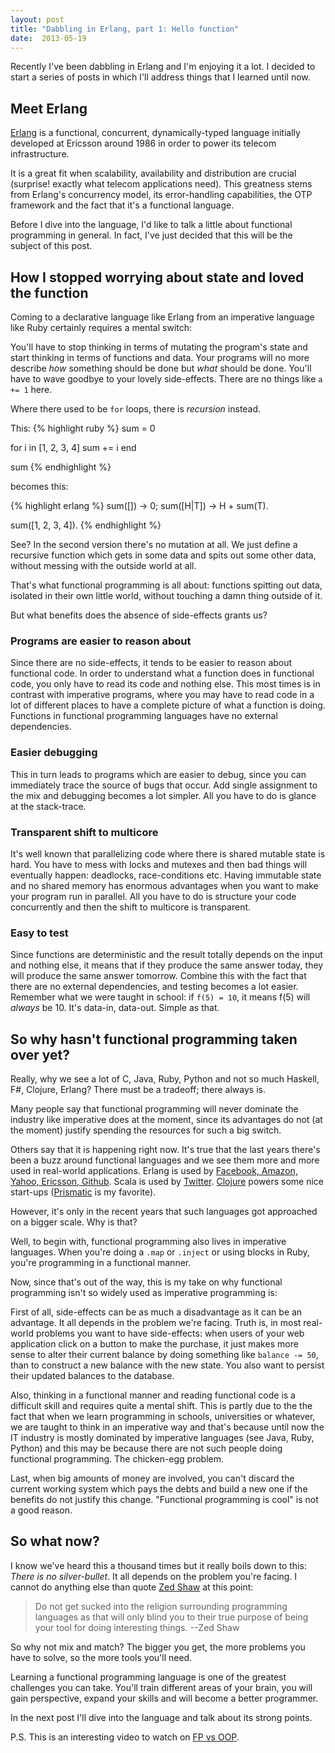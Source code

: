 ```yaml
---
layout: post
title: "Dabbling in Erlang, part 1: Hello function"
date:  2013-05-19
---
```


Recently I've been dabbling in Erlang and I'm enjoying it a lot. I decided to start a series of posts in which I'll address things that I learned until now.

## Meet Erlang
[Erlang](http://en.wikipedia.org/wiki/Erlang_%28programming_language%29) is a functional, concurrent, dynamically-typed language initially developed at Ericsson around 1986 in order to power its telecom infrastructure. 

It is a great fit when scalability, availability and distribution are crucial (surprise! exactly what telecom applications need). This greatness stems from Erlang's concurrency model, its error-handling capabilities, the OTP framework and the fact that it's a functional language.

Before I dive into the language, I'd like to talk a little about functional programming in general. In fact, I've just decided that this will be the subject of this post.

## How I stopped worrying about state and loved the function
Coming to a declarative language like Erlang from an imperative language like Ruby certainly requires a mental switch:

You'll have to stop thinking in terms of mutating the program's state and start thinking in terms of functions and data. Your programs will no more describe *how* something should be done but *what* should be done. You'll have to wave goodbye to your lovely side-effects. There are no things like `a += 1` here.

Where there used to be `for` loops, there is *recursion* instead.

This:
{% highlight ruby %}
sum = 0

for i in [1, 2, 3, 4]
  sum += i
end

sum
{% endhighlight %}

becomes this:

{% highlight erlang %}
sum([])    -> 0;
sum([H|T]) -> H + sum(T).

sum([1, 2, 3, 4]).
{% endhighlight %}

See? In the second version there's no mutation at all. We just define a recursive function which gets in some data and spits out some other data, without messing with the outside world at all.

That's what functional programming is all about: functions spitting out data, isolated in their own little world, without touching a damn thing outside of it.

But what benefits does the absence of side-effects grants us?

### Programs are easier to reason about 
Since there are no side-effects, it tends to be easier to reason about functional code. In order to understand what a function does in functional code, you only have to read its code and nothing else. This most times is in contrast with imperative programs, where you may have to read code in a lot of different places to have a complete picture of what a function is doing. Functions in functional programming languages have no external dependencies.

### Easier debugging
This in turn leads to programs which are easier to debug, since you can immediately trace the source of bugs that occur. Add single assignment to the mix and debugging becomes a lot simpler. All you have to do is glance at the stack-trace.

### Transparent shift to multicore
It's well known that parallelizing code where there is shared mutable state is hard. You have to mess with locks and mutexes and then bad things will eventually happen: deadlocks, race-conditions etc. Having immutable state and no shared memory has enormous advantages when you want to make your program run in parallel. All you have to do is structure your code concurrently and then the shift to multicore is transparent.

### Easy to test
Since functions are deterministic and the result totally depends on the input and nothing else, it means that if they produce the same answer today, they will produce the same answer tomorrow. Combine this with the fact that there are no external dependencies, and testing becomes a lot easier. Remember what we were taught in school: if `f(5) = 10`, it means f(5) will *always* be 10. It's data-in, data-out. Simple as that.

## So why hasn't functional programming taken over yet?
Really, why we see a lot of C, Java, Ruby, Python and not so much Haskell, F#, Clojure, Erlang? There must be a tradeoff; there always is.

Many people say that functional programming will never dominate the industry like imperative does at the moment, since its advantages do not (at the moment) justify spending the resources for such a big switch.

Others say that it is happening right now. It's true that the last years there's been a buzz around functional languages and we see them more and more used in real-world applications. Erlang is used by [Facebook, Amazon, Yahoo, Ericsson, Github](http://stackoverflow.com/questions/1636455/where-is-erlang-used-and-why). Scala is used by [Twitter](http://blog.redfin.com/devblog/2010/05/how_and_why_twitter_uses_scala.html). [Clojure](http://www.infoq.com/presentations/Clojure-powered-Startups) powers some nice start-ups ([Prismatic](http://getprismatic.com) is my favorite).

However, it's only in the recent years that such languages got approached on a bigger scale. Why is that? 

Well, to begin with, functional programming also lives in imperative languages. When you're doing a `.map` or `.inject` or using blocks in Ruby, you're programming in a functional manner.

Now, since that's out of the way, this is my take on why functional programming isn't so widely used as imperative programming is:

First of all, side-effects can be as much a disadvantage as it can be an advantage. It all depends in the problem we're facing. Truth is, in most real-world problems you want to have side-effects: when users of your web application click on a button to make the purchase, it just makes more sense to alter their current balance by doing something like `balance -= 50`, than to construct a new balance with the new state. You also want to persist their updated balances to the database.

Also, thinking in a functional manner and reading functional code is a difficult skill and requires quite a mental shift. This is partly due to the the fact that when we learn programming in schools, universities or whatever, we are taught to think in an imperative way and that's because until now the IT industry is mostly dominated by imperative languages (see Java, Ruby, Python) and this may be because there are not such people doing functional programming. The chicken-egg problem. 

Last, when big amounts of money are involved, you can't discard the current working system which pays the debts and build a new one if the benefits do not justify this change. "Functional programming is cool" is not a good reason. 

## So what now?
I know we've heard this a thousand times but it really boils down to this: *There is no silver-bullet*. It all depends on the problem you're facing. I cannot do anything else than quote [Zed Shaw](http://learnpythonthehardway.org/book/advice.html) at this point:

> Do not get sucked into the religion surrounding programming languages as that will only blind you to their true purpose of being your tool for doing interesting things. --Zed Shaw

So why not mix and match? The bigger you get, the more problems you have to solve, so the more tools you'll need.

Learning a functional programming language is one of the greatest challenges you can take. You'll train different areas of your brain, you will gain perspective, expand your skills and will become a better programmer.

In the next post I'll dive into the language and talk about its strong points.

P.S. This is an interesting video to watch on [FP vs OOP](http://www.youtube.com/watch?v=q0BQMbwzPJw).
